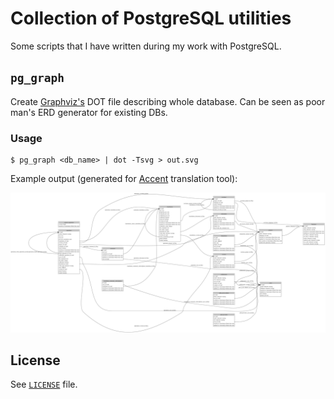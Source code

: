 # Collection of PostgreSQL utilities

Some scripts that I have written during my work with PostgreSQL.

## `pg_graph`

Create [Graphviz's][gv] DOT file describing whole database.  Can be seen as poor
man's ERD generator for existing DBs.

### Usage

```
$ pg_graph <db_name> | dot -Tsvg > out.svg
```

Example output (generated for [Accent][accent] translation tool):

![Output of pg\_graph command generated as image via dot command](examples/accent.png)

## License

See [`LICENSE`](LICENSE) file.

[gv]: https://www.graphviz.org
[accent]: https://github.com/mirego/accent
